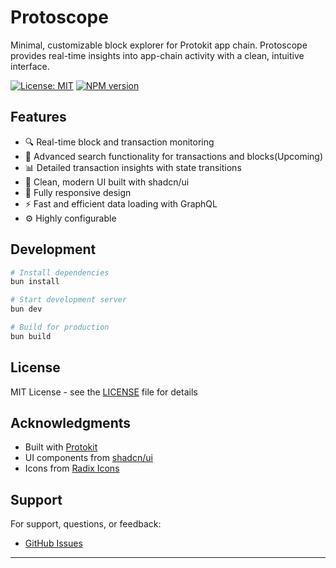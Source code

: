 # Protoscope

Minimal, customizable block explorer for Protokit app chain. Protoscope provides real-time insights into app-chain activity with a clean, intuitive interface.

[![License: MIT](https://img.shields.io/badge/License-MIT-yellow.svg)](https://opensource.org/licenses/MIT)
[![NPM version](https://img.shields.io/npm/v/protoscope)](https://www.npmjs.com/package/protoscope)

## Features

- 🔍 Real-time block and transaction monitoring
- 🎯 Advanced search functionality for transactions and blocks(Upcoming)
- 📊 Detailed transaction insights with state transitions
- 🎨 Clean, modern UI built with shadcn/ui
- 📱 Fully responsive design
- ⚡️ Fast and efficient data loading with GraphQL
- ⚙️ Highly configurable

## Development

```bash
# Install dependencies
bun install

# Start development server
bun dev

# Build for production
bun build

```

## License

MIT License - see the [LICENSE](LICENSE) file for details

## Acknowledgments

- Built with [Protokit](https://github.com/proto-kit/protokit)
- UI components from [shadcn/ui](https://ui.shadcn.com/)
- Icons from [Radix Icons](https://icons.modulz.app/)

## Support

For support, questions, or feedback:
- [GitHub Issues](https://github.com/satyambnsal/ProtoScope/issues)

---
